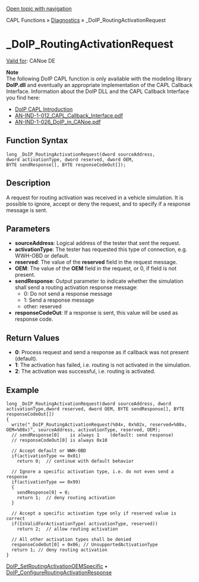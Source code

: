 [Open topic with navigation](../../../../../CANoeDEFamily.htm#Topics/CAPLFunctions/Diagnostics/Functions/CAPLfunctionDoIPRoutingActivationRequest.md)

CAPL Functions » [Diagnostics](../CAPLfunctionsDiagnosticsOverview.md) » _DoIP_RoutingActivationRequest

# _DoIP_RoutingActivationRequest

[Valid for](../../../Shared/FeatureAvailability.md):  CANoe DE

**Note**  
The following DoIP CAPL function is only available with the modeling library **DoIP.dll** and eventually an appropriate implementation of the CAPL Callback Interface. Information about the DoIP DLL and the CAPL Callback Interface you find here:

- [DoIP CAPL Introduction](../CAPLDiagnosticDoIP.md)
- [AN-IND-1-012_CAPL_Callback_Interface.pdf](javascript:startDemoLoader('AN-IND-1-012_CAPL_Callback_Interface.pdf'))
- [AN-IND-1-026_DoIP_in_CANoe.pdf](javascript:startDemoLoader('AN-IND-1-026_DoIP_in_CANoe.pdf'))

## Function Syntax

```plaintext
long _DoIP_RoutingActivationRequest(dword sourceAddress,
dword activationType, dword reserved, dword OEM,
BYTE sendResponse[], BYTE responseCodeOut[]);
```

## Description

A request for routing activation was received in a vehicle simulation. It is possible to ignore, accept or deny the request, and to specify if a response message is sent.

## Parameters

- **sourceAddress**: Logical address of the tester that sent the request.
- **activationType**: The tester has requested this type of connection, e.g. WWH-OBD or default.
- **reserved**: The value of the **reserved** field in the request message.
- **OEM**: The value of the **OEM** field in the request, or 0, if field is not present.
- **sendResponse**: Output parameter to indicate whether the simulation shall send a routing activation response message:
  - 0: Do not send a response message
  - 1: Send a response message
  - other: reserved
- **responseCodeOut**: If a response is sent, this value will be used as response code.

## Return Values

- **0**: Process request and send a response as if callback was not present (default).
- **1**: The activation has failed, i.e. routing is not activated in the simulation.
- **2**: The activation was successful, i.e. routing is activated.

## Example

```plaintext
long _DoIP_RoutingActivationRequest(dword sourceAddress, dword activationType,dword reserved, dword OEM, BYTE sendResponse[], BYTE responseCodeOut[])
{
  write("_DoIP_RoutingActivationRequest(%04x, 0x%02x, reserved=%08x, OEM=%08x)", sourceAddress, activationType, reserved, OEM);
  // sendResponse[0]    is always 1    (default: send response)
  // responseCodeOut[0] is always 0x10

  // Accept default or WWH-OBD
  if(activationType <= 0x01)
    return 0;  // continue with default behavior

  // Ignore a specific activation type, i.e. do not even send a response
  if(activationType == 0x99)
  {
    sendResponse[0] = 0;
    return 1;  // deny routing activation
  }

  // Accept a specific activation type only if reserved value is correct
  if(IsValidForActivationType( activationType, reserved))
    return 2;  // allow routing activation

  // All other activation types shall be denied
  responseCodeOut[0] = 0x06; // UnsupportedActivationType
  return 1; // deny routing activation
}
```

[DoIP_SetRoutingActivationOEMSpecific](CAPLfunctionDoIPSetRoutingActivationOEMSpecific.md) • [DoIP_ConfigureRoutingActivationResponse](CAPLfunctionDoIPConfigureRoutingActivationResponse.md)